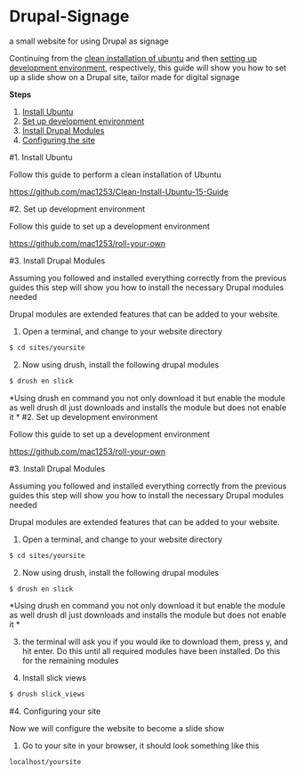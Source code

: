 # Drupal-Signage
a small website for using Drupal as signage

Continuing from the [clean installation of ubuntu]( https://github.com/mac1253/Clean-Install-Ubuntu-15-Guide) and then [setting up development environment]( https://github.com/mac1253/roll-your-own), respectively, this guide will show you how to set up a slide show on a Drupal site, tailor made for digital signage

**Steps**
1. [Install Ubuntu]( https://github.com/mac1253/Clean-Install-Ubuntu-15-Guide)
2. [Set up development environment]( https://github.com/mac1253/roll-your-own)
3. [Install Drupal Modules](#3)
4. [Configuring the site](#4)

#1. Install Ubuntu

Follow this guide to perform a clean installation of Ubuntu  

https://github.com/mac1253/Clean-Install-Ubuntu-15-Guide

#2. Set up development environment

Follow this guide to set up a development environment

https://github.com/mac1253/roll-your-own

#3. Install Drupal Modules

Assuming you followed and installed everything correctly from the previous guides this step will show you how to install the necessary Drupal modules needed

Drupal modules are extended features that can be added to your website.

1. Open a terminal, and change to your website directory
```bash
$ cd sites/yoursite
```

2. Now using drush, install the following drupal modules
```bash
$ drush en slick
```
*Using drush en command you not only download it but enable the module as well drush dl just downloads and installs the module but does not enable it *
#2. Set up development environment

Follow this guide to set up a development environment

https://github.com/mac1253/roll-your-own

#3. Install Drupal Modules

Assuming you followed and installed everything correctly from the previous guides this step will show you how to install the necessary Drupal modules needed

Drupal modules are extended features that can be added to your website.

1. Open a terminal, and change to your website directory
```bash
$ cd sites/yoursite
```

2. Now using drush, install the following drupal modules
```bash
$ drush en slick
```
*Using drush en command you not only download it but enable the module as well drush dl just downloads and installs the module but does not enable it *

3. the terminal will ask you if you would ike to download them, press y, and hit enter. Do this until all required modules have been installed. Do this for the remaining modules

4. Install slick views
```bash
$ drush slick_views
```
#4. Configuring your site

Now we will configure the website to become a slide show

1. Go to your site in your browser, it should look something like this 
```bash
localhost/yoursite
```

